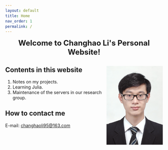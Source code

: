 ```yaml
---
layout: default
title: Home
nav_order: 1
permalink: /
---
```


<center><font size=5><b>Welcome to Changhao Li's Personal Website!</b></font></center>



## Contents in this website <img align="right" src="/Figures/My Photo.JPG" style="zoom: 33%;" />

1. Notes on my projects.
2. Learning Julia.
3. Maintenance of the servers in our research group.

## How to contact me
 
 E-mail: changhaoli95@163.com
